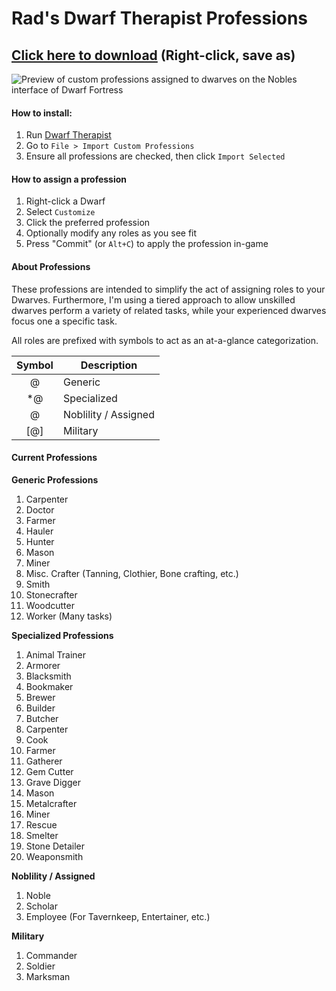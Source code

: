 # Rad's Dwarf Therapist Professions

## [Click here to download](https://raw.githubusercontent.com/RadGH/Rad-s-Dwarf-Therapist-Professions/master/custom_professions.dtp) (Right-click, save as)

![Preview of custom professions assigned to dwarves on the Nobles interface of Dwarf Fortress](https://goo.gl/Cy8t0B)

#### How to install:
1. Run [Dwarf Therapist](http://www.bay12forums.com/smf/index.php?topic=122968.0)
2. Go to `File > Import Custom Professions`
3. Ensure all professions are checked, then click `Import Selected`

#### How to assign a profession
1. Right-click a Dwarf
2. Select `Customize`
3. Click the preferred profession
4. Optionally modify any roles as you see fit
5. Press "Commit" (or `Alt+C`) to apply the profession in-game

#### About Professions

These professions are intended to simplify the act of assigning roles to your Dwarves. Furthermore, I'm using a tiered approach to allow unskilled dwarves perform a variety of related tasks, while your experienced dwarves focus one a specific task.

All roles are prefixed with symbols to act as an at-a-glance categorization.

| Symbol | Description |
|:-:|---|
| @ | Generic |
| *@ | Specialized |
| $@$ | Noblility / Assigned |
| [@] | Military |

#### Current Professions

**Generic Professions**

1. Carpenter
2. Doctor
3. Farmer
4. Hauler
5. Hunter
6. Mason
7. Miner
8. Misc. Crafter (Tanning, Clothier, Bone crafting, etc.)
9. Smith
10. Stonecrafter
11. Woodcutter
12. Worker (Many tasks)

**Specialized Professions**

1. Animal Trainer
2. Armorer
3. Blacksmith
4. Bookmaker
5. Brewer
6. Builder
7. Butcher
8. Carpenter
9. Cook
10. Farmer
11. Gatherer
12. Gem Cutter
13. Grave Digger
14. Mason
15. Metalcrafter
16. Miner
17. Rescue
18. Smelter
19. Stone Detailer
20. Weaponsmith

**Noblility / Assigned**

1. Noble
2. Scholar
3. Employee (For Tavernkeep, Entertainer, etc.)

**Military**

1. Commander
2. Soldier
3. Marksman